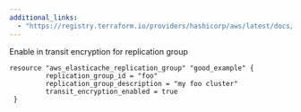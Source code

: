 ```yaml
---
additional_links: 
  - "https://registry.terraform.io/providers/hashicorp/aws/latest/docs/resources/elasticache_replication_group#transit_encryption_enabled"
---
```


Enable in transit encryption for replication group

```hcl
resource "aws_elasticache_replication_group" "good_example" {
         replication_group_id = "foo"
         replication_group_description = "my foo cluster"
         transit_encryption_enabled = true
 }
```
